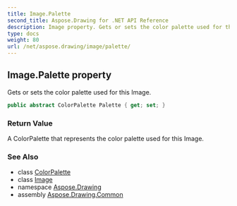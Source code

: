 ```yaml
---
title: Image.Palette
second_title: Aspose.Drawing for .NET API Reference
description: Image property. Gets or sets the color palette used for this Image
type: docs
weight: 80
url: /net/aspose.drawing/image/palette/
---
```

## Image.Palette property

Gets or sets the color palette used for this Image.

```csharp
public abstract ColorPalette Palette { get; set; }
```

### Return Value

A ColorPalette that represents the color palette used for this Image.

### See Also

* class [ColorPalette](../../../aspose.drawing.imaging/colorpalette/)
* class [Image](../)
* namespace [Aspose.Drawing](../../image/)
* assembly [Aspose.Drawing.Common](../../../)


